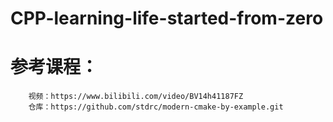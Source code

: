 # CPP-learning-life-started-from-zero

# 参考课程：
        视频：https://www.bilibili.com/video/BV14h41187FZ 
        仓库：https://github.com/stdrc/modern-cmake-by-example.git